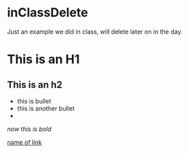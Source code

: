 inClassDelete
=============

Just an example we did in class, will delete later on in the day.

# This is an H1
## This is an h2

* this is bullet
* this is another bullet
* 

*now this is bold*

[name of link](http://google.com)

